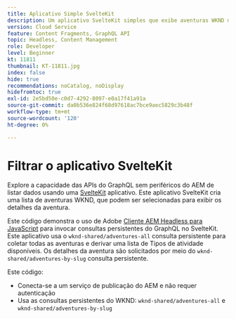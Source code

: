 ```yaml
---
title: Aplicativo Simple SvelteKit
description: Um aplicativo SvelteKit simples que exibe aventuras WKND modeladas com Fragmentos de conteúdo.
version: Cloud Service
feature: Content Fragments, GraphQL API
topic: Headless, Content Management
role: Developer
level: Beginner
kt: 11811
thumbnail: KT-11811.jpg
index: false
hide: true
recommendations: noCatalog, noDisplay
hidefromtoc: true
exl-id: 2e5bd50e-c0d7-4292-8097-e0a17f41a91a
source-git-commit: da0b536e824f68d97618ac7bce9aec5829c3b48f
workflow-type: tm+mt
source-wordcount: '120'
ht-degree: 0%

---
```


# Filtrar o aplicativo SvelteKit

Explore a capacidade das APIs do GraphQL sem periféricos do AEM de listar dados usando uma [SvelteKit](https://kit.svelte.dev/) aplicativo. Este aplicativo SvelteKit cria uma lista de aventuras WKND, que podem ser selecionadas para exibir os detalhes da aventura.

Este código demonstra o uso de Adobe [Cliente AEM Headless para JavaScript](https://github.com/adobe/aem-headless-client-js/blob/main/api-reference.md) para invocar consultas persistentes do GraphQL no SvelteKit. Este aplicativo usa o `wknd-shared/adventures-all` consulta persistente para coletar todas as aventuras e derivar uma lista de Tipos de atividade disponíveis. Os detalhes da aventura são solicitados por meio do `wknd-shared/adventures-by-slug` consulta persistente.

Este código:

+ Conecta-se a um serviço de publicação do AEM e não requer autenticação
+ Usa as consultas persistentes do WKND: `wknd-shared/adventures-all` e `wknd-shared/adventures-by-slug`

